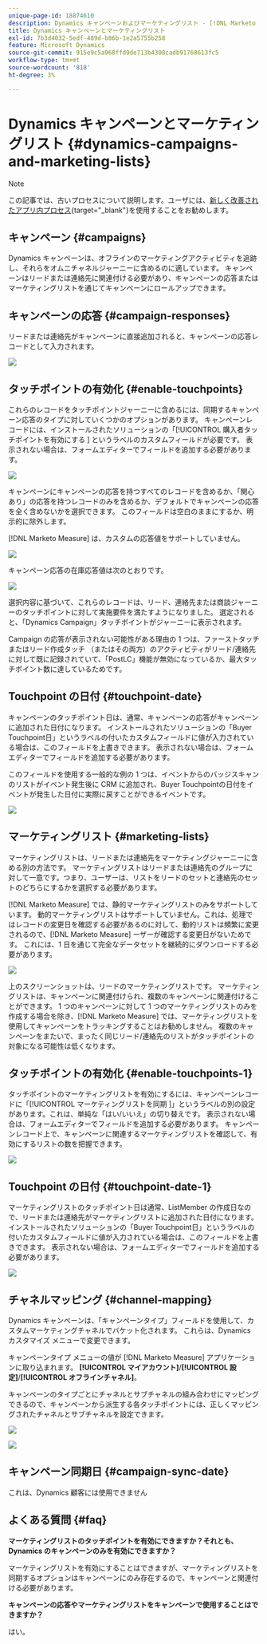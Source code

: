 ```yaml
---
unique-page-id: 18874610
description: Dynamics キャンペーンおよびマーケティングリスト - [!DNL Marketo Measure]
title: Dynamics キャンペーンとマーケティングリスト
exl-id: 7b3d4032-5edf-489d-b86b-1e2a5755b258
feature: Microsoft Dynamics
source-git-commit: 915e9c5a968ffd9de713b4308cadb91768613fc5
workflow-type: tm+mt
source-wordcount: '818'
ht-degree: 3%

---
```


# Dynamics キャンペーンとマーケティングリスト {#dynamics-campaigns-and-marketing-lists}

>[!NOTE]
>
>この記事では、古いプロセスについて説明します。ユーザには、[新しく改善されたアプリ内プロセス](/help/channel-tracking-and-setup/offline-channels/custom-campaign-sync.md){target="_blank"}を使用することをお勧めします。

## キャンペーン {#campaigns}

Dynamics キャンペーンは、オフラインのマーケティングアクティビティを追跡し、それらをオムニチャネルジャーニーに含めるのに適しています。 キャンペーンはリードまたは連絡先に関連付ける必要があり、キャンペーンの応答またはマーケティングリストを通じてキャンペーンにロールアップできます。

## キャンペーンの応答 {#campaign-responses}

リードまたは連絡先がキャンペーンに直接追加されると、キャンペーンの応答レコードとして入力されます。

![](assets/1.png)

## タッチポイントの有効化 {#enable-touchpoints}

これらのレコードをタッチポイントジャーニーに含めるには、同期するキャンペーン応答のタイプに対していくつかのオプションがあります。 キャンペーンレコードには、インストールされたソリューションの「[!UICONTROL  購入者タッチポイントを有効にする ] というラベルのカスタムフィールドが必要です。 表示されない場合は、フォームエディターでフィールドを追加する必要があります。

![](assets/2.png)

キャンペーンにキャンペーンの応答を持つすべてのレコードを含めるか、「関心あり」の応答を持つレコードのみを含めるか、デフォルトでキャンペーンの応答を全く含めないかを選択できます。 このフィールドは空白のままにするか、明示的に除外します。

[!DNL Marketo Measure] は、カスタムの応答値をサポートしていません。

![](assets/3.png)

キャンペーン応答の在庫応答値は次のとおりです。

![](assets/4.png)

選択内容に基づいて、これらのレコードは、リード、連絡先または商談ジャーニーのタッチポイントに対して実施要件を満たすようになりました。 選定されると、「Dynamics Campaign」タッチポイントがジャーニーに表示されます。

Campaign の応答が表示されない可能性がある理由の 1 つは、ファーストタッチまたはリード作成タッチ （またはその両方）のアクティビティがリード/連絡先に対して既に記録されていて、「PostLC」機能が無効になっているか、最大タッチポイント数に達しているためです。

## Touchpoint の日付 {#touchpoint-date}

キャンペーンのタッチポイント日は、通常、キャンペーンの応答がキャンペーンに追加された日付になります。 インストールされたソリューションの「Buyer Touchpoint日」というラベルの付いたカスタムフィールドに値が入力されている場合は、このフィールドを上書きできます。 表示されない場合は、フォームエディターでフィールドを追加する必要があります。

このフィールドを使用する一般的な例の 1 つは、イベントからのバッジスキャンのリストがイベント発生後に CRM に追加され、Buyer Touchpointの日付をイベントが発生した日付に実際に戻すことができるイベントです。

![](assets/5.png)

## マーケティングリスト {#marketing-lists}

マーケティングリストは、リードまたは連絡先をマーケティングジャーニーに含める別の方法です。 マーケティングリストはリードまたは連絡先のグループに対して一意です。つまり、ユーザーは、リストをリードのセットと連絡先のセットのどちらにするかを選択する必要があります。

[!DNL Marketo Measure] では、静的マーケティングリストのみをサポートしています。 動的マーケティングリストはサポートしていません。これは、処理ではレコードの変更日を確認する必要があるのに対して、動的リストは頻繁に変更されるので、[!DNL Marketo Measure] ーザーが確認する変更日がないためです。 これには、1 日を通じて完全なデータセットを継続的にダウンロードする必要があります。

![](assets/6.png)

上のスクリーンショットは、リードのマーケティングリストです。 マーケティングリストは、キャンペーンに関連付けられ、複数のキャンペーンに関連付けることができます。 1 つのキャンペーンに対して 1 つのマーケティングリストのみを作成する場合を除き、[!DNL Marketo Measure] では、マーケティングリストを使用してキャンペーンをトラッキングすることはお勧めしません。 複数のキャンペーンをまたいで、まったく同じリード/連絡先のリストがタッチポイントの対象になる可能性は低くなります。

## タッチポイントの有効化 {#enable-touchpoints-1}

タッチポイントのマーケティングリストを有効にするには、キャンペーンレコードに「[!UICONTROL  マーケティングリストを同期 ]」というラベルの別の設定があります。これは、単純な「はい/いいえ」の切り替えです。 表示されない場合は、フォームエディターでフィールドを追加する必要があります。 キャンペーンレコード上で、キャンペーンに関連するマーケティングリストを確認して、有効にするリストの数を把握できます。

![](assets/7.png)

## Touchpoint の日付 {#touchpoint-date-1}

マーケティングリストのタッチポイント日は通常、ListMember の作成日なので、リードまたは連絡先がマーケティングリストに追加された日付になります。 インストールされたソリューションの「Buyer Touchpoint日」というラベルの付いたカスタムフィールドに値が入力されている場合は、このフィールドを上書きできます。 表示されない場合は、フォームエディターでフィールドを追加する必要があります。

![](assets/8.png)

## チャネルマッピング {#channel-mapping}

Dynamics キャンペーンは、「キャンペーンタイプ」フィールドを使用して、カスタムマーケティングチャネルでバケット化されます。 これらは、Dynamics カスタマイズ メニューで変更できます。

キャンペーンタイプ メニューの値が [!DNL Marketo Measure] アプリケーションに取り込まれます。 **[!UICONTROL マイアカウント]**/**[!UICONTROL 設定]**/**[!UICONTROL オフラインチャネル]**。

キャンペーンのタイプごとにチャネルとサブチャネルの組み合わせにマッピングできるので、キャンペーンから派生する各タッチポイントには、正しくマッピングされたチャネルとサブチャネルを設定できます。

![](assets/9.png)

![](assets/10.png)

## キャンペーン同期日 {#campaign-sync-date}

これは、Dynamics 顧客には使用できません

## よくある質問 {#faq}

**マーケティングリストのタッチポイントを有効にできますか？それとも、Dynamics のキャンペーンのみを有効にできますか？**

マーケティングリストを有効にすることはできますが、マーケティングリストを同期するオプションはキャンペーンにのみ存在するので、キャンペーンと関連付ける必要があります。

**キャンペーンの応答やマーケティングリストをキャンペーンで使用することはできますか？**

はい。
